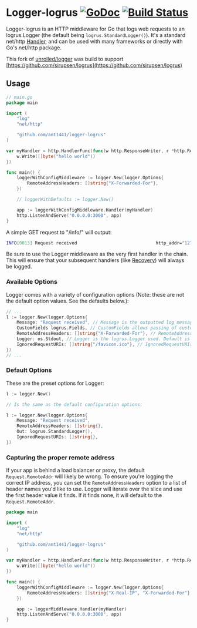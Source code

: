 # Logger-logrus [![GoDoc](https://godoc.org/github.com/ant1441/logger-logrus?status.svg)](http://godoc.org/github.com/ant1441/logger-logrus) [![Build Status](https://travis-ci.org/ant1441/logger-logrus.svg)](https://travis-ci.org/ant1441/logger-logrus)

Logger-logrus is an HTTP middleware for Go that logs web requests to an logrus.Logger (the default being `logrus.StandardLogger()`).
It's a standard net/http [Handler](http://golang.org/pkg/net/http/#Handler), and can be used with many frameworks or directly with Go's net/http package.

This fork of [unrolled/logger](https://github.com/unrolled/logger) was build to support [https://github.com/sirupsen/logrus](https://github.com/sirupsen/logrus)

## Usage

~~~ go
// main.go
package main

import (
    "log"
    "net/http"

    "github.com/ant1441/logger-logrus"
)

var myHandler = http.HandlerFunc(func(w http.ResponseWriter, r *http.Request) {
    w.Write([]byte("hello world"))
})

func main() {
    loggerWithConfigMiddleware := logger.New(logger.Options{
        RemoteAddressHeaders: []string{"X-Forwarded-For"},
    })

    // loggerWithDefaults := logger.New()

    app := loggerWithConfigMiddleware.Handler(myHandler)
    http.ListenAndServe("0.0.0.0:3000", app)
}
~~~

A simple GET request to "/info/" will output:
~~~ bash
INFO[0013] Request received                              http_addr="127.0.0.1:41634" http_duration="4.511µs" http_method=GET http_proto=HTTP/1.1 http_size=11 http_status=200 http_uri=/info
~~~

Be sure to use the Logger middleware as the very first handler in the chain. This will ensure that your subsequent handlers (like [Recovery](http://github.com/unrolled/recovery)) will always be logged.

### Available Options
Logger comes with a variety of configuration options (Note: these are not the default option values. See the defaults below.):

~~~ go
// ...
l := logger.New(logger.Options{        
    Message: "Request received", // Message is the outputted log message, default is "Request received"
    CustomFields logrus.Fields, // CustomFields allows passing of custom logging fields, default is empty
    RemoteAddressHeaders: []string{"X-Forwarded-For"}, // RemoteAddressHeaders is a list of header keys that Logger will look at to determine the proper remote address. Useful when using a proxy like Nginx: `[]string{"X-Forwarded-For"}`. Default is an empty slice, and thus will use `reqeust.RemoteAddr`.
    Logger: os.Stdout, // Logger is the logrus.Logger used. Default is logrus.StandardLogger() is used
    IgnoredRequestURIs: []string{"/favicon.ico"}, // IgnoredRequestURIs is a list of path values we do not want logged out. Exact match only!
})
// ...
~~~

### Default Options
These are the preset options for Logger:

~~~ go
l := logger.New()

// Is the same as the default configuration options:

l := logger.New(logger.Options{        
    Message: "Request received",
    RemoteAddressHeaders: []string{},
    Out: logrus.StandardLogger(),
    IgnoredRequestURIs: []string{},
})
~~~

### Capturing the proper remote address
If your app is behind a load balancer or proxy, the default `Request.RemoteAddr` will likely be wrong.
To ensure you're logging the correct IP address, you can set the `RemoteAddressHeaders` option to a list of header names you'd like to use. Logger will iterate over the slice and use the first header value it finds.
If it finds none, it will default to the `Request.RemoteAddr`.

~~~ go
package main

import (
    "log"
    "net/http"

    "github.com/ant1441/logger-logrus"
)

var myHandler = http.HandlerFunc(func(w http.ResponseWriter, r *http.Request) {
    w.Write([]byte("hello world"))
})

func main() {
    loggerWithConfigMiddleware := logger.New(logger.Options{
        RemoteAddressHeaders: []string{"X-Real-IP", "X-Forwarded-For"},
    })

    app := loggerMiddleware.Handler(myHandler)
    http.ListenAndServe("0.0.0.0:3000", app)
}
~~~
